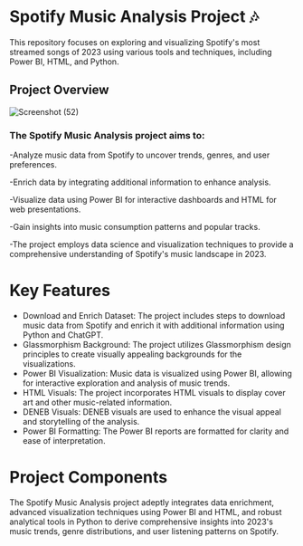 # Spotify Music Analysis Project 🎶
This repository focuses on exploring and visualizing Spotify's most streamed songs of 2023 using various tools and techniques, including Power BI, HTML, and Python.

## Project Overview
![Screenshot (52)](https://github.com/Ani-develops/spotify/assets/137860990/3d8390d6-344a-4a38-bd59-bfacf6c96d62)

### The Spotify Music Analysis project aims to:

<p>-Analyze music data from Spotify to uncover trends, genres, and user preferences.</p>
<p>-Enrich data by integrating additional information to enhance analysis.</p>
<p>-Visualize data using Power BI for interactive dashboards and HTML for web presentations.</p>
<p>-Gain insights into music consumption patterns and popular tracks.</p
<p>-The project employs data science and visualization techniques to provide a comprehensive understanding of Spotify's music landscape in 2023.</p>




# Key Features
* Download and Enrich Dataset: The project includes steps to download music data from Spotify and enrich it with additional information using Python and ChatGPT.
* Glassmorphism Background: The project utilizes Glassmorphism design principles to create visually appealing backgrounds for the visualizations.
* Power BI Visualization: Music data is visualized using Power BI, allowing for interactive exploration and analysis of music trends.
* HTML Visuals: The project incorporates HTML visuals to display cover art and other music-related information.
* DENEB Visuals: DENEB visuals are used to enhance the visual appeal and storytelling of the analysis.
* Power BI Formatting: The Power BI reports are formatted for clarity and ease of interpretation.


# Project Components
The Spotify Music Analysis project adeptly integrates data enrichment, advanced visualization techniques using Power BI and HTML, and robust analytical tools in Python to derive comprehensive insights into 2023's music trends, genre distributions, and user listening patterns on Spotify.









